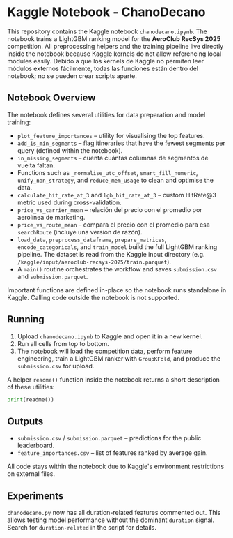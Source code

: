 # Kaggle Notebook - ChanoDecano

This repository contains the Kaggle notebook `chanodecano.ipynb`. The notebook trains a LightGBM ranking model for the **AeroClub RecSys 2025** competition. All preprocessing helpers and the training pipeline live directly inside the notebook because Kaggle kernels do not allow referencing local modules easily.
Debido a que los kernels de Kaggle no permiten leer módulos externos fácilmente, todas las funciones están dentro del notebook; no se pueden crear scripts aparte.

## Notebook Overview

The notebook defines several utilities for data preparation and model training:

- `plot_feature_importances` – utility for visualising the top features.
- `add_is_min_segments` – flag itineraries that have the fewest segments per query (defined within the notebook).
- `in_missing_segments` – cuenta cuántas columnas de segmentos de vuelta faltan.
- Functions such as `_normalise_utc_offset`, `smart_fill_numeric`, `unify_nan_strategy`, and `reduce_mem_usage` to clean and optimise the data.
- `calculate_hit_rate_at_3` and `lgb_hit_rate_at_3` – custom HitRate@3 metric used during cross-validation.
- `price_vs_carrier_mean` – relación del precio con el promedio por aerolínea de marketing.
- `price_vs_route_mean` – compara el precio con el promedio para esa `searchRoute` (incluye una versión de razón).
- `load_data`, `preprocess_dataframe`, `prepare_matrices`, `encode_categoricals`, and `train_model` build the full LightGBM ranking pipeline. The dataset is read from the Kaggle input directory (e.g. `/kaggle/input/aeroclub-recsys-2025/train.parquet`).
- A `main()` routine orchestrates the workflow and saves `submission.csv` and `submission.parquet`.

Important functions are defined in-place so the notebook runs standalone in Kaggle. Calling code outside the notebook is not supported.

## Running

1. Upload `chanodecano.ipynb` to Kaggle and open it in a new kernel.
2. Run all cells from top to bottom.
3. The notebook will load the competition data, perform feature engineering, train a LightGBM ranker with `GroupKFold`, and produce the `submission.csv` for upload.

A helper `readme()` function inside the notebook returns a short description of these utilities:

```python
print(readme())
```

## Outputs

- `submission.csv` / `submission.parquet` – predictions for the public leaderboard.
- `feature_importances.csv` – list of features ranked by average gain.

All code stays within the notebook due to Kaggle's environment restrictions on external files.

## Experiments

`chanodecano.py` now has all duration-related features commented out. This allows
testing model performance without the dominant `duration` signal. Search for
`duration-related` in the script for details.
